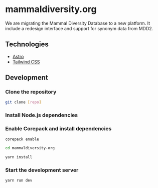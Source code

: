 # mammaldiversity.org

We are migrating the Mammal Diversity Database to a new platform. It include a redesign interface and support for synonym data from MDD2.

## Technologies

- [Astro](https://astro.build/)
- [Tailwind CSS](https://tailwindcss.com/)

## Development

### Clone the repository

```bash
git clone [repo]
```

### Install Node.js dependencies

### Enable Corepack and install dependencies

```bash
corepack enable

cd mammaldiversity-org

yarn install
```

### Start the development server

```bash
yarn run dev
```
